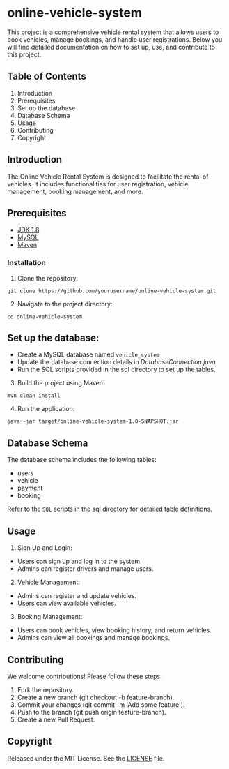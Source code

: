 # online-vehicle-system
This project is a comprehensive vehicle rental system that allows users to book vehicles, manage bookings, and handle user registrations. Below you will find detailed documentation on how to set up, use, and contribute to this project.

## Table of Contents

1. Introduction
2. Prerequisites
3. Set up the database
4. Database Schema
5. Usage
6. Contributing
7. Copyright

## Introduction
The Online Vehicle Rental System is designed to facilitate the rental of vehicles. It includes functionalities for user registration, vehicle management, booking management, and more.

## Prerequisites

- [JDK 1.8](http://www.oracle.com/technetwork/java/javase/downloads/jdk8-downloads-2133151.html)
- [MySQL](https://www.mysql.com/products/community/)
- [Maven](https://maven.apache.org)

### Installation

1. Clone the repository:

```shell
git clone https://github.com/yourusername/online-vehicle-system.git
```

2. Navigate to the project directory:

```shell
cd online-vehicle-system
```

## Set up the database:

- Create a MySQL database named `vehicle_system`
- Update the database connection details in *DatabaseConnection.java.*
- Run the SQL scripts provided in the sql directory to set up the tables.

3. Build the project using Maven:

```shell
mvn clean install
```
4. Run the application:

```shell
java -jar target/online-vehicle-system-1.0-SNAPSHOT.jar
```
## Database Schema

The database schema includes the following tables:

- users
- vehicle
- payment
- booking

Refer to the `SQL` scripts in the sql directory for detailed table definitions.
## Usage

1. Sign Up and Login:

- Users can sign up and log in to the system.
- Admins can register drivers and manage users.

2. Vehicle Management:

- Admins can register and update vehicles.
- Users can view available vehicles.

3. Booking Management:

- Users can book vehicles, view booking history, and return vehicles.
- Admins can view all bookings and manage bookings.

## Contributing

We welcome contributions! Please follow these steps:

1. Fork the repository.
2. Create a new branch (git checkout -b feature-branch).
3. Commit your changes (git commit -m 'Add some feature').
4. Push to the branch (git push origin feature-branch).
5. Create a new Pull Request.

## Copyright
Released under the MIT License. See the [LICENSE](https://github.com/ayaankashif/online-vehicle-system/blob/main/LICENSE) file.
